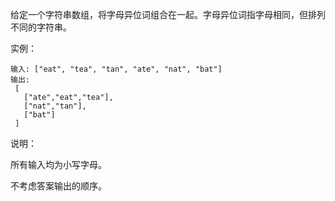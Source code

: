 给定一个字符串数组，将字母异位词组合在一起。字母异位词指字母相同，但排列不同的字符串。

实例：

```
输入: ["eat", "tea", "tan", "ate", "nat", "bat"]
输出:
 [
   ["ate","eat","tea"],
   ["nat","tan"],
   ["bat"]
 ]
```
说明：

所有输入均为小写字母。

不考虑答案输出的顺序。
